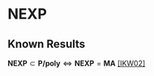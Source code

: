 # $\textbf{NEXP}$

## Known Results

$\textbf{NEXP}\subset\textbf{P/poly}\Leftrightarrow\textbf{NEXP}=\textbf{MA}$ [\[IKW02\]](/notes/papers/easyWitness.md)
